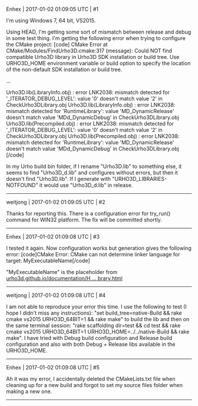 Enhex | 2017-01-02 01:09:05 UTC | #1

I'm using Windows 7, 64 bit, VS2015.

Using HEAD, I'm getting some sort of mismatch between release and debug in some test thing.
I'm getting the following error when trying to configure the CMake project:
[code]
CMake Error at CMake/Modules/FindUrho3D.cmake:317 (message):
  Could NOT find compatible Urho3D library in Urho3D SDK installation or
  build tree.  Use URHO3D_HOME environment variable or build option to
  specify the location of the non-default SDK installation or build tree.

...

Urho3D.lib(LibraryInfo.obj) : error LNK2038: mismatch detected for '_ITERATOR_DEBUG_LEVEL': value '0' doesn't match value '2' in CheckUrho3DLibrary.obj
Urho3D.lib(LibraryInfo.obj) : error LNK2038: mismatch detected for 'RuntimeLibrary': value 'MD_DynamicRelease' doesn't match value 'MDd_DynamicDebug' in CheckUrho3DLibrary.obj
Urho3D.lib(Precompiled.obj) : error LNK2038: mismatch detected for '_ITERATOR_DEBUG_LEVEL': value '0' doesn't match value '2' in CheckUrho3DLibrary.obj
Urho3D.lib(Precompiled.obj) : error LNK2038: mismatch detected for 'RuntimeLibrary': value 'MD_DynamicRelease' doesn't match value 'MDd_DynamicDebug' in CheckUrho3DLibrary.obj
[/code]

In my Urho build bin folder, if I rename "Urho3D.lib" to something else, it seems to find "Urho3D_d.lib" and configures without errors, but then it doesn't find "Urho3D.lib".
If I generate with "URHO3D_LIBRARIES-NOTFOUND" it would use "Urho3D_d.lib" in release.

-------------------------

weitjong | 2017-01-02 01:09:05 UTC | #2

Thanks for reporting this. There is a configuration error for try_run() command for WIN32 platform. The fix will be committed shortly.

-------------------------

Enhex | 2017-01-02 01:09:08 UTC | #3

I tested it again. Now configuration works but generation gives the following error:
[code]CMake Error: CMake can not determine linker language for target: MyExecutableName[/code]

"MyExecutableName" is the placeholder from [urho3d.github.io/documentation/H ... brary.html](http://urho3d.github.io/documentation/HEAD/_using_library.html)

-------------------------

weitjong | 2017-01-02 01:09:08 UTC | #4

I am not able to reproduce your error this time. I use the following to test (I hope I didn't miss any instructions): "set build_tree=native-Build && rake cmake vs2015 URHO3D_64BIT=1 && rake make" to build the lib and then on the same terminal session: "rake scaffolding dir=test && cd test && rake cmake vs2015 URHO3D_64BIT=1 URHO3D_HOME=../../native-Build && rake make". I have tried with Debug build configuration and Release build configuration and also with both Debug + Release libs available in the URHO3D_HOME.

-------------------------

Enhex | 2017-01-02 01:09:08 UTC | #5

Ah it was my error, I accidentally deleted the CMakeLists.txt file when cleaning up for a new build and forgot to set my source files folder when making a new one.

-------------------------

